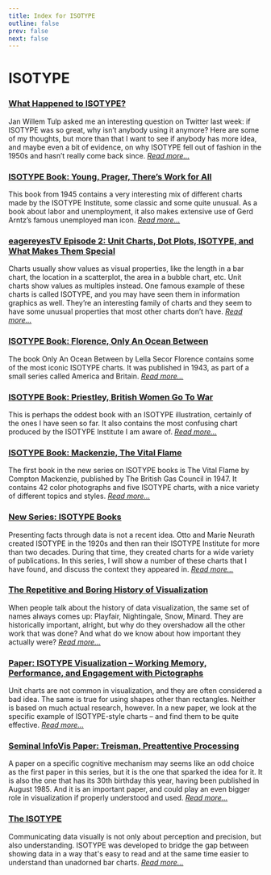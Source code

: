 ```yaml
---
title: Index for ISOTYPE
outline: false
prev: false
next: false
---
```


# ISOTYPE

### <a href="/blog/2020/what-happened-to-isotype">What Happened to ISOTYPE?</a>
Jan Willem Tulp asked me an interesting question on Twitter last week: if ISOTYPE was so great, why isn’t anybody using it anymore? Here are some of my thoughts, but more than that I want to see if anybody has more idea, and maybe even a bit of evidence, on why ISOTYPE fell out of fashion in the 1950s and hasn’t really come back since. _<a href="/blog/2020/what-happened-to-isotype">Read more…</a>_

### <a href="/blog/2019/isotype-book-young-prager-theres-work-for-all">ISOTYPE Book: Young, Prager, There’s Work for All</a>
This book from 1945 contains a very interesting mix of different charts made by the ISOTYPE Institute, some classic and some quite unusual. As a book about labor and unemployment, it also makes extensive use of Gerd Arntz’s famous unemployed man icon. _<a href="/blog/2019/isotype-book-young-prager-theres-work-for-all">Read more…</a>_

### <a href="/blog/2019/eagereyestv-episode-2-unit-charts-dot-plots-and-isotype-and-what-makes-them-special">eagereyesTV Episode 2: Unit Charts, Dot Plots, ISOTYPE, and What Makes Them Special</a>
Charts usually show values as visual properties, like the length in a bar chart, the location in a scatterplot, the area in a bubble chart, etc. Unit charts show values as multiples instead. One famous example of these charts is called ISOTYPE, and you may have seen them in information graphics as well. They’re an interesting family of charts and they seem to have some unusual properties that most other charts don’t have. _<a href="/blog/2019/eagereyestv-episode-2-unit-charts-dot-plots-and-isotype-and-what-makes-them-special">Read more…</a>_

### <a href="/blog/2017/isotype-book-florence-only-an-ocean-between">ISOTYPE Book: Florence, Only An Ocean Between</a>
The book Only An Ocean Between by Lella Secor Florence contains some of the most iconic ISOTYPE charts. It was published in 1943, as part of a small series called America and Britain. _<a href="/blog/2017/isotype-book-florence-only-an-ocean-between">Read more…</a>_

### <a href="/blog/2017/isotype-book-priestley-british-women-go-to-war">ISOTYPE Book: Priestley, British Women Go To War</a>
This is perhaps the oddest book with an ISOTYPE illustration, certainly of the ones I have seen so far. It also contains the most confusing chart produced by the ISOTYPE Institute I am aware of. _<a href="/blog/2017/isotype-book-priestley-british-women-go-to-war">Read more…</a>_

### <a href="/blog/2017/mackenzie-the-vital-flame">ISOTYPE Book: Mackenzie, The Vital Flame</a>
The first book in the new series on ISOTYPE books is The Vital Flame by Compton Mackenzie, published by The British Gas Council in 1947. It contains 42 color photographs and five ISOTYPE charts, with a nice variety of different topics and styles. _<a href="/blog/2017/mackenzie-the-vital-flame">Read more…</a>_

### <a href="/blog/2017/intro">New Series: ISOTYPE Books</a>
Presenting facts through data is not a recent idea. Otto and Marie Neurath created ISOTYPE in the 1920s and then ran their ISOTYPE Institute for more than two decades. During that time, they created charts for a wide variety of publications. In this series, I will show a number of these charts that I have found, and discuss the context they appeared in. _<a href="/blog/2017/intro">Read more…</a>_

### <a href="/blog/2016/the-repetitive-and-boring-history-of-visualization">The Repetitive and Boring History of Visualization</a>
When people talk about the history of data visualization, the same set of names always comes up: Playfair, Nightingale, Snow, Minard. They are historically important, alright, but why do they overshadow all the other work that was done? And what do we know about how important they actually were? _<a href="/blog/2016/the-repetitive-and-boring-history-of-visualization">Read more…</a>_

### <a href="/blog/2015/isotype-visualization">Paper: ISOTYPE Visualization – Working Memory, Performance, and Engagement with Pictographs</a>
Unit charts are not common in visualization, and they are often considered a bad idea. The same is true for using shapes other than rectangles. Neither is based on much actual research, however. In a new paper, we look at the specific example of ISOTYPE-style charts – and find them to be quite effective. _<a href="/blog/2015/isotype-visualization">Read more…</a>_

### <a href="/blog/2015/treisman-preattentive-processing">Seminal InfoVis Paper: Treisman, Preattentive Processing</a>
A paper on a specific cognitive mechanism may seems like an odd choice as the first paper in this series, but it is the one that sparked the idea for it. It is also the one that has its 30th birthday this year, having been published in August 1985. And it is an important paper, and could play an even bigger role in visualization if properly understood and used. _<a href="/blog/2015/treisman-preattentive-processing">Read more…</a>_

### <a href="/blog/2013/isotype">The ISOTYPE</a>
Communicating data visually is not only about perception and precision, but also understanding. ISOTYPE was developed to bridge the gap between showing data in a way that's easy to read and at the same time easier to understand than unadorned bar charts. _<a href="/blog/2013/isotype">Read more…</a>_

